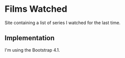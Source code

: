 # Films Watched

Site containing a list of series I watched for the last time.

## Implementation

I'm using the Bootstrap 4.1. 

